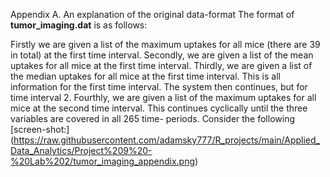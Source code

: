Appendix A. 
An explanation of the original data-format
The format of **tumor_imaging.dat** is as follows:

Firstly we are given a list of the maximum uptakes for all mice (there are 39 in total) at the first time interval.
Secondly, we are given a list of the mean uptakes for all mice at the first time interval.
Thirdly, we are given a list of the median uptakes for all mice at the first time interval.
This is all information for the first time interval. The system then continues, but for time interval 2.
Fourthly, we are given a list of the maximum uptakes for all mice at the second time interval.
This continues cyclically until the three variables are covered in all 265 time- periods.
Consider the following [screen-shot:] (https://raw.githubusercontent.com/adamsky777/R_projects/main/Applied_Data_Analytics/Project%209%20-%20Lab%202/tumor_imaging_appendix.png)
